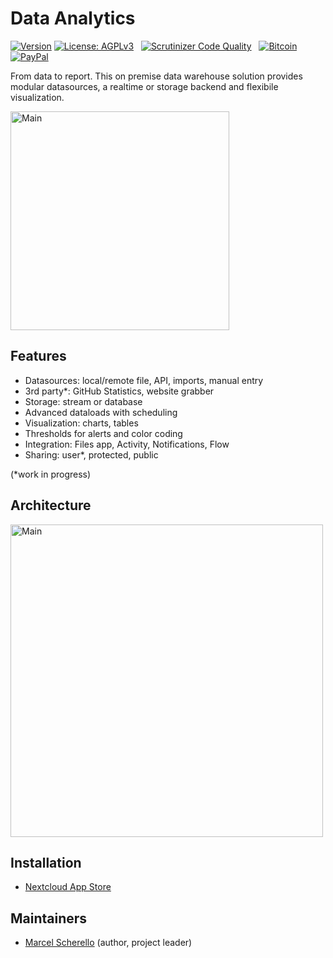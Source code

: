 # Data Analytics

[![Version](https://img.shields.io/github/release/rello/analytics.svg)](https://github.com/rello/analytics/blob/master/CHANGELOG.md)&#160;[![License: AGPLv3](https://img.shields.io/badge/license-AGPLv3-blue.svg)](http://www.gnu.org/licenses/agpl-3.0)&#160;&#160;&#160;[![Scrutinizer Code Quality](https://scrutinizer-ci.com/g/rello/analytics/badges/quality-score.png?b=master)](https://scrutinizer-ci.com/g/rello/analytics/?branch=master)&#160;&#160;&#160;[![Bitcoin](https://img.shields.io/badge/donate-Bitcoin-blue.svg)](https://github.com/rello/audioplayer/wiki/donate)&#160;[![PayPal](https://img.shields.io/badge/donate-PayPal-blue.svg)](https://github.com/rello/audioplayer/wiki/donate)

From data to report. This on premise data warehouse solution provides modular datasources, a realtime or storage backend and flexibile visualization.

<img src="https://raw.githubusercontent.com/rello/data/master/screenshots/logo.png" alt="Main" width="350" title="Data Analytics">

## Features
- Datasources: local/remote file, API, imports, manual entry
- 3rd party*: GitHub Statistics, website grabber
- Storage: stream or database
- Advanced dataloads with scheduling
- Visualization: charts, tables
- Thresholds for alerts and color coding
- Integration: Files app, Activity, Notifications, Flow
- Sharing: user*, protected, public

(*work in progress)

## Architecture

<img src="https://raw.githubusercontent.com/rello/data/master/screenshots/architecture.png" alt="Main" width="500" title="Data Analytics">

## Installation
- [Nextcloud App Store](https://apps.nextcloud.com/apps/analytics)

## Maintainers
- [Marcel Scherello](https://github.com/rello) (author, project leader)